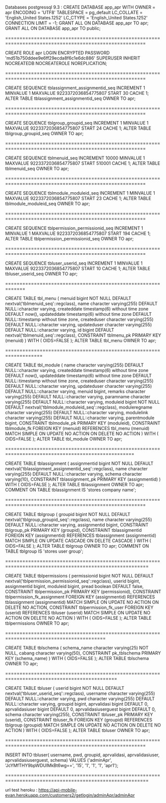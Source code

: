 Databases postgressql 9.3 :
CREATE DATABASE app_apr
  WITH OWNER = apr
       ENCODING = 'UTF8'
       TABLESPACE = pg_default
       LC_COLLATE = 'English_United States.1252'
       LC_CTYPE = 'English_United States.1252'
       CONNECTION LIMIT = -1;
GRANT ALL ON DATABASE app_apr TO apr;
GRANT ALL ON DATABASE app_apr TO public;

=======================================================================================================

CREATE ROLE apr LOGIN
  ENCRYPTED PASSWORD 'md51b750ddee9e6ff29ecda8f6c1e6dc886'
  SUPERUSER INHERIT NOCREATEDB NOCREATEROLE NOREPLICATION;


=======================================================================================================

CREATE SEQUENCE tblassignment_assignmentid_seq
  INCREMENT 1
  MINVALUE 1
  MAXVALUE 9223372036854775807
  START 30
  CACHE 1;
ALTER TABLE tblassignment_assignmentid_seq
  OWNER TO apr;
  
=======================================================================================================

CREATE SEQUENCE tblgroup_groupid_seq
  INCREMENT 1
  MINVALUE 1
  MAXVALUE 9223372036854775807
  START 24
  CACHE 1;
ALTER TABLE tblgroup_groupid_seq
  OWNER TO apr;

=======================================================================================================

CREATE SEQUENCE tblmenuid_seq
  INCREMENT 10000
  MINVALUE 1
  MAXVALUE 9223372036854775807
  START 510001
  CACHE 1;
ALTER TABLE tblmenuid_seq
  OWNER TO apr;

=======================================================================================================

  CREATE SEQUENCE tblmodule_moduleid_seq
  INCREMENT 1
  MINVALUE 1
  MAXVALUE 9223372036854775807
  START 23
  CACHE 1;
ALTER TABLE tblmodule_moduleid_seq
  OWNER TO apr;
  
=======================================================================================================

  CREATE SEQUENCE tblpermission_permissionid_seq
  INCREMENT 1
  MINVALUE 1
  MAXVALUE 9223372036854775807
  START 194
  CACHE 1;
ALTER TABLE tblpermission_permissionid_seq
  OWNER TO apr;
  
=======================================================================================================

  CREATE SEQUENCE tbluser_userid_seq
  INCREMENT 1
  MINVALUE 1
  MAXVALUE 9223372036854775807
  START 10
  CACHE 1;
ALTER TABLE tbluser_userid_seq
  OWNER TO apr;

=============================================================

CREATE TABLE tbl_menu
(
  menuid bigint NOT NULL DEFAULT nextval('tblmenuid_seq'::regclass),
  name character varying(255) DEFAULT NULL::character varying,
  createddate timestamp(6) without time zone DEFAULT now(),
  updateddate timestamp(6) without time zone DEFAULT NULL::timestamp without time zone,
  createduser character varying(255) DEFAULT NULL::character varying,
  updateduser character varying(255) DEFAULT NULL::character varying,
  id bigint DEFAULT nextval('tblmenuid_seq'::regclass),
  CONSTRAINT tblmenu_pk PRIMARY KEY (menuid)
)
WITH (
  OIDS=FALSE
);
ALTER TABLE tbl_menu
  OWNER TO apr;
  
===================================================================

CREATE TABLE tbl_module
(
  name character varying(255) DEFAULT NULL::character varying,
  createddate timestamp(6) without time zone DEFAULT now(),
  updateddate timestamp(6) without time zone DEFAULT NULL::timestamp without time zone,
  createduser character varying(255) DEFAULT NULL::character varying,
  updateduser character varying(255) DEFAULT NULL::character varying,
  menuid bigint,
  remarks character varying(255) DEFAULT NULL::character varying,
  paramname character varying(255) DEFAULT NULL::character varying,
  moduleid bigint NOT NULL DEFAULT nextval('tblmodule_moduleid_seq'::regclass),
  moduleregname character varying(255) DEFAULT NULL::character varying,
  modulelink character varying(255) DEFAULT NULL::character varying,
  parentmodule bigint,
  CONSTRAINT tblmodule_pk PRIMARY KEY (moduleid),
  CONSTRAINT tblmodule_fk FOREIGN KEY (menuid)
      REFERENCES tbl_menu (menuid) MATCH SIMPLE
      ON UPDATE NO ACTION ON DELETE NO ACTION
)
WITH (
  OIDS=FALSE
);
ALTER TABLE tbl_module
  OWNER TO apr;
  
===================================================================================================

CREATE TABLE tblassignment
(
  assignmentid bigint NOT NULL DEFAULT nextval('tblassignment_assignmentid_seq'::regclass),
  name character varying(255) DEFAULT NULL::character varying,
  schema character varying(10),
  CONSTRAINT tblassignment_pk PRIMARY KEY (assignmentid)
)
WITH (
  OIDS=FALSE
);
ALTER TABLE tblassignment
  OWNER TO apr;
COMMENT ON TABLE tblassignment
  IS 'stores company name';
  
=======================================================================================================

CREATE TABLE tblgroup
(
  groupid bigint NOT NULL DEFAULT nextval('tblgroup_groupid_seq'::regclass),
  name character varying(255) DEFAULT NULL::character varying,
  assignmentid bigint,
  CONSTRAINT tblgroup_pk PRIMARY KEY (groupid),
  CONSTRAINT tblassigmentid FOREIGN KEY (assignmentid)
      REFERENCES tblassignment (assignmentid) MATCH SIMPLE
      ON UPDATE CASCADE ON DELETE CASCADE
)
WITH (
  OIDS=FALSE
);
ALTER TABLE tblgroup
  OWNER TO apr;
COMMENT ON TABLE tblgroup
  IS 'stores user group';
  
========================================================================================================

  CREATE TABLE tblpermissions
(
  permissionid bigint NOT NULL DEFAULT nextval('tblpermission_permissionid_seq'::regclass),
  userid bigint,
  assignmentid bigint,
  moduleid bigint,
  pread boolean DEFAULT false,
  CONSTRAINT tblpermission_pk PRIMARY KEY (permissionid),
  CONSTRAINT tblpermission_fk_assignment FOREIGN KEY (assignmentid)
      REFERENCES tblassignment (assignmentid) MATCH SIMPLE
      ON UPDATE NO ACTION ON DELETE NO ACTION,
  CONSTRAINT tblpermission_fk_user FOREIGN KEY (userid)
      REFERENCES tbluser (userid) MATCH SIMPLE
      ON UPDATE NO ACTION ON DELETE NO ACTION
)
WITH (
  OIDS=FALSE
);
ALTER TABLE tblpermissions
  OWNER TO apr;

=========================================================================================

CREATE TABLE tblschema
(
  schema_name character varying(25) NOT NULL,
  cabang character varying(50),
  CONSTRAINT pk_tblschema PRIMARY KEY (schema_name)
)
WITH (
  OIDS=FALSE
);
ALTER TABLE tblschema
  OWNER TO apr;

=============================================================================================

CREATE TABLE tbluser
(
  userid bigint NOT NULL DEFAULT nextval('tbluser_userid_seq'::regclass),
  username character varying(255) DEFAULT NULL::character varying,
  pwd character varying(255) DEFAULT NULL::character varying,
  groupid bigint,
  aprvalidasi bigint DEFAULT 0,
  aprvalidasiuser bigint DEFAULT 0,
  aprvalidasiuserguest bigint DEFAULT 0,
  schema character varying(255),
  CONSTRAINT tbluser_pk PRIMARY KEY (userid),
  CONSTRAINT tbluser_fk FOREIGN KEY (groupid)
      REFERENCES tblgroup (groupid) MATCH SIMPLE
      ON UPDATE NO ACTION ON DELETE NO ACTION
)
WITH (
  OIDS=FALSE
);
ALTER TABLE tbluser
  OWNER TO apr;

=======================================================================================================

INSERT INTO tbluser( username, pwd, groupid, aprvalidasi, aprvalidasiuser, aprvalidasiuserguest, schema)
    VALUES ('adminApr', 'JcYMfTHY9bpWDUlMkBt6wg==', '15', '1', '1', '1', 'apr1');
    
========================================================================================================

url test heroku : https://api-mobile-evan.herokuapp.com/customers2/getlogin/adminApr/adminApr 
